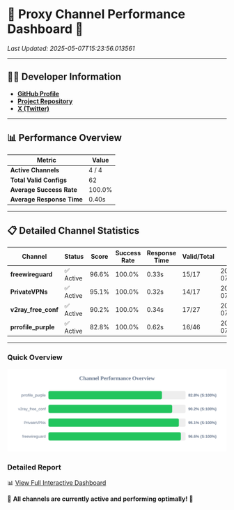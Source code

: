 # 🌟 Proxy Channel Performance Dashboard 🌟

_Last Updated: 2025-05-07T15:23:56.013561_

---

## 👩‍💻 Developer Information

- **[GitHub Profile](https://github.com/4n0nymou3)**  
- **[Project Repository](https://github.com/4n0nymou3/multi-proxy-config-fetcher)**  
- **[X (Twitter)](https://x.com/4n0nymou3)**  

---

## 📊 Performance Overview

| Metric                | Value       |
|-----------------------|-------------|
| **Active Channels**   | 4 / 4       |
| **Total Valid Configs** | 62          |
| **Average Success Rate** | 100.0%      |
| **Average Response Time** | 0.40s       |

---

## 📋 Detailed Channel Statistics

| Channel          | Status     | Score  | Success Rate | Response Time | Valid/Total | Last Success               |
|------------------|------------|--------|--------------|---------------|-------------|----------------------------|
| **freewireguard**  | ✅ Active  | 96.6%  | 100.0% | 0.33s         | 15/17       | 2025-05-07T15:23:56.011753 |
| **PrivateVPNs**  | ✅ Active  | 95.1%  | 100.0% | 0.32s         | 14/17       | 2025-05-07T15:23:55.653070 |
| **v2ray_free_conf**  | ✅ Active  | 90.2%  | 100.0% | 0.34s         | 17/27       | 2025-05-07T15:23:55.297545 |
| **prrofile_purple**  | ✅ Active  | 82.8%  | 100.0% | 0.62s         | 16/46       | 2025-05-07T15:23:54.925925 |

---

### Quick Overview
<div align="center">
  <a href="https://raw.githubusercontent.com/nullluser/NullRepo/refs/heads/main/assets/channel_stats_chart.svg">
    <img src="https://raw.githubusercontent.com/nullluser/NullRepo/refs/heads/main/assets/channel_stats_chart.svg" alt="Source Performance Statistics" width="800">
  </a>
</div>

### Detailed Report
📊 [View Full Interactive Dashboard](https://htmlpreview.github.io/?https://github.com/nullluser/NullRepo/blob/main/assets/performance_report.html)

🎉 **All channels are currently active and performing optimally!** 🎉
